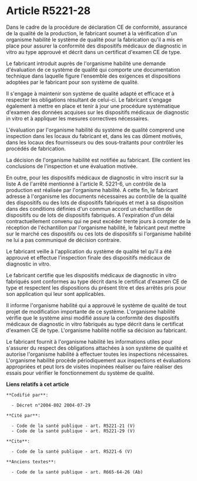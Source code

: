 # Article R5221-28

Dans le cadre de la procédure de déclaration CE de conformité, assurance de la qualité de la production, le fabricant soumet
à la vérification d'un organisme habilité le système de qualité pour la fabrication qu'il a mis en place pour assurer la
conformité des dispositifs médicaux de diagnostic in vitro au type approuvé et décrit dans un certificat d'examen CE de type.

Le fabricant introduit auprès de l'organisme habilité une demande d'évaluation de ce système de qualité qui comporte une
documentation technique dans laquelle figure l'ensemble des exigences et dispositions adoptées par le fabricant pour son
système de qualité.

Il s'engage à maintenir son système de qualité adapté et efficace et à respecter les obligations résultant de celui-ci. Le
fabricant s'engage également à mettre en place et tenir à jour une procédure systématique d'examen des données acquises sur
les dispositifs médicaux de diagnostic in vitro et à appliquer les mesures correctives nécessaires.

L'évaluation par l'organisme habilité du système de qualité comprend une inspection dans les locaux du fabricant et, dans les
cas dûment motivés, dans les locaux des fournisseurs ou des sous-traitants pour contrôler les procédés de fabrication.

La décision de l'organisme habilité est notifiée au fabricant. Elle contient les conclusions de l'inspection et une
évaluation motivée.

En outre, pour les dispositifs médicaux de diagnostic in vitro inscrit sur la liste A de l'arrêté mentionné à l'article R.
5221-6, un contrôle de la production est réalisée par l'organisme habilité. A cette fin, le fabricant adresse à l'organisme
les documents nécessaires au contrôle de la qualité des dispositifs ou des lots de dispositifs fabriqués et met à sa
disposition dans des conditions définies d'un commun accord un échantillon de dispositifs ou de lots de dispositifs
fabriqués. A l'expiration d'un délai contractuellement convenu qui ne peut excéder trente jours à compter de la réception de
l'échantillon par l'organisme habilité, le fabricant peut mettre sur le marché ces dispositifs ou ces lots de dispositifs si
l'organisme habilité ne lui a pas communiqué de décision contraire.

Le fabricant veille à l'application du système de qualité tel qu'il a été approuvé et effectue l'inspection finale des
dispositifs médicaux de diagnostic in vitro.

Le fabricant certifie que les dispositifs médicaux de diagnostic in vitro fabriqués sont conformes au type décrit dans le
certificat d'examen CE de type et respectent les dispositions du présent titre et des arrêtés pris pour son application qui
leur sont applicables.

Il informe l'organisme habilité qui a approuvé le système de qualité de tout projet de modification importante de ce système.
L'organisme habilité vérifie que le système ainsi modifié assure la conformité des dispositifs médicaux de diagnostic in
vitro fabriqués au type décrit dans le certificat d'examen CE de type. L'organisme habilité notifie sa décision au fabricant.

Le fabricant fournit à l'organisme habilité les informations utiles pour s'assurer du respect des obligations attachées à son
système de qualité et autorise l'organisme habilité à effectuer toutes les inspections nécessaires. L'organisme habilité
procède périodiquement aux inspections et évaluations appropriées et peut lors de visites inopinées réaliser ou faire
réaliser des essais pour vérifier le fonctionnement du système de qualité.

**Liens relatifs à cet article**

	**Codifié par**:

	  - Décret n°2004-802 2004-07-29

	**Cité par**:

	  - Code de la santé publique - art. R5221-21 (V)
	  - Code de la santé publique - art. R5221-29 (V)

	**Cite**:

	  - Code de la santé publique - art. R5221-6 (V)

	**Anciens textes**:

	  - Code de la santé publique - art. R665-64-26 (Ab)
